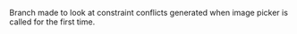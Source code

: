 Branch made to look at constraint conflicts generated when image picker is called for the first time.
